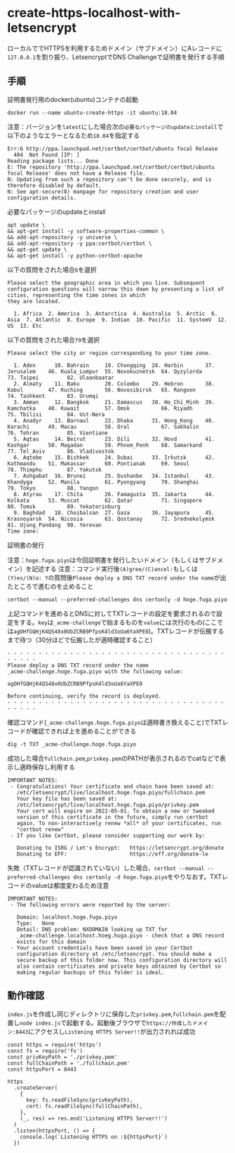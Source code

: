 # create-https-localhost-with-letsencrypt

ローカルででHTTPSを利用するためドメイン（サブドメイン）にAレコードに`127.0.0.1`を割り振り、LetsencryptでDNS Challengeで証明書を発行する手順

## 手順

証明書発行用のdocker(ubuntu)コンテナの起動

```
docker run --name ubuntu-create-https -it ubuntu:18.04
```

注意：バージョンを`latest`にした場合次の`必要なパッケージのupdateとinstall`で以下のようなエラーとなるため`18.04`を指定する

```
Err:6 http://ppa.launchpad.net/certbot/certbot/ubuntu focal Release
  404  Not Found [IP: ]
Reading package lists... Done
E: The repository 'http://ppa.launchpad.net/certbot/certbot/ubuntu focal Release' does not have a Release file.
N: Updating from such a repository can't be done securely, and is therefore disabled by default.
N: See apt-secure(8) manpage for repository creation and user configuration details.
```

必要なパッケージのupdateとinstall

```
apt update \
&& apt-get install -y software-properties-common \
&& add-apt-repository -y universe \
&& add-apt-repository -y ppa:certbot/certbot \
&& apt-get update \
&& apt-get install -y python-certbot-apache
```

以下の質問をされた場合`6`を選択

```
Please select the geographic area in which you live. Subsequent configuration questions will narrow this down by presenting a list of cities, representing the time zones in which
they are located.

  1. Africa  2. America  3. Antarctica  4. Australia  5. Arctic  6. Asia  7. Atlantic  8. Europe  9. Indian  10. Pacific  11. SystemV  12. US  13. Etc
```

以下の質問をされた場合`79`を選択

```
Please select the city or region corresponding to your time zone.

  1. Aden      10. Bahrain     19. Chongqing  28. Harbin       37. Jerusalem    46. Kuala_Lumpur  55. Novokuznetsk  64. Qyzylorda      73. Taipei         82. Ulaanbaatar
  2. Almaty    11. Baku        20. Colombo    29. Hebron       38. Kabul        47. Kuching       56. Novosibirsk   65. Rangoon        74. Tashkent       83. Urumqi
  3. Amman     12. Bangkok     21. Damascus   30. Ho_Chi_Minh  39. Kamchatka    48. Kuwait        57. Omsk          66. Riyadh         75. Tbilisi        84. Ust-Nera
  4. Anadyr    13. Barnaul     22. Dhaka      31. Hong_Kong    40. Karachi      49. Macau         58. Oral          67. Sakhalin       76. Tehran         85. Vientiane
  5. Aqtau     14. Beirut      23. Dili       32. Hovd         41. Kashgar      50. Magadan       59. Phnom_Penh    68. Samarkand      77. Tel_Aviv       86. Vladivostok
  6. Aqtobe    15. Bishkek     24. Dubai      33. Irkutsk      42. Kathmandu    51. Makassar      60. Pontianak     69. Seoul          78. Thimphu        87. Yakutsk
  7. Ashgabat  16. Brunei      25. Dushanbe   34. Istanbul     43. Khandyga     52. Manila        61. Pyongyang     70. Shanghai       79. Tokyo          88. Yangon
  8. Atyrau    17. Chita       26. Famagusta  35. Jakarta      44. Kolkata      53. Muscat        62. Qatar         71. Singapore      80. Tomsk          89. Yekaterinburg
  9. Baghdad   18. Choibalsan  27. Gaza       36. Jayapura     45. Krasnoyarsk  54. Nicosia       63. Qostanay      72. Srednekolymsk  81. Ujung_Pandang  90. Yerevan
Time zone: 
```

証明書の発行

注意：`hoge.fuga.piyo`は今回証明書を発行したいドメイン（もしくはサブドメイン）を記述する
注意：コマンド実行後`(A)gree/(C)ancel:`もしくは`(Y)es/(N)o: Y`の質問後`Please deploy a DNS TXT record under the name`が出たところで進むのを止めること

```
certbot --manual --preferred-challenges dns certonly -d hoge.fuga.piyo
```

上記コマンドを進めるとDNSに対してTXTレコードの設定を要求されるので設定をする。`key`は`_acme-challenge`で始まるものを`value`には次行のもの(ここでは`agOHfGQHjK4QS48x0UbZCRB9PfpsK4ld3oUa6YaXPE0`)。TXTレコードが伝搬するまで待つ（30分ほどで伝搬したが適時確認すること）

```
- - - - - - - - - - - - - - - - - - - - - - - - - - - - - - - - - - - - - - - -
Please deploy a DNS TXT record under the name
_acme-challenge.hoge.fuga.piyo with the following value:

agOHfGQHjK4QS48x0UbZCRB9PfpsK4ld3oUa6YaXPE0

Before continuing, verify the record is deployed.
- - - - - - - - - - - - - - - - - - - - - - - - - - - - - - - - - - - - - - - -
```

確認コマンド(`_acme-challenge.hoge.fuga.piyo`は適時書き換えること)でTXTレコードが確認できれば上を進めることができる

```
dig -t TXT _acme-challenge.hoge.fuga.piyo
```

成功した場合`fullchain.pem`,`privkey.pem`のPATHが表示されるのでcatなどで表示し適時保存し利用する

```
IMPORTANT NOTES:
 - Congratulations! Your certificate and chain have been saved at:
   /etc/letsencrypt/live/localhost.hoge.fuga.piyo/fullchain.pem
   Your key file has been saved at:
   /etc/letsencrypt/live/localhost.hoge.fuga.piyo/privkey.pem
   Your cert will expire on 2022-05-01. To obtain a new or tweaked
   version of this certificate in the future, simply run certbot
   again. To non-interactively renew *all* of your certificates, run
   "certbot renew"
 - If you like Certbot, please consider supporting our work by:

   Donating to ISRG / Let's Encrypt:   https://letsencrypt.org/donate
   Donating to EFF:                    https://eff.org/donate-le
```

失敗（TXTレコードが認識されていない）した場合、`certbot --manual --preferred-challenges dns certonly -d hoge.fuga.piyo`をやりなおす。TXTレコードのvalueは都度変わるため注意

```
IMPORTANT NOTES:
 - The following errors were reported by the server:

   Domain: localhost.hoge.fuga.piyo
   Type:   None
   Detail: DNS problem: NXDOMAIN looking up TXT for
   _acme-challenge.localhost.hoeg.huga.piyo - check that a DNS record
   exists for this domain
 - Your account credentials have been saved in your Certbot
   configuration directory at /etc/letsencrypt. You should make a
   secure backup of this folder now. This configuration directory will
   also contain certificates and private keys obtained by Certbot so
   making regular backups of this folder is ideal.
```

## 動作確認

`index.js`を作成し同じディレクトリに保存した`privkey.pem`,`fullchain.pem`を配置し`node index.js`で起動する。起動後ブラウザで`https://作成したドメイン:8443`にアクセスし`Listening HTTPS Server!!`が出力されれば成功

```
const https = require('https')
const fs = require('fs')
const privKeyPath = './privkey.pem'
const fullChainPath = './fullchain.pem'
const httpsPort = 8443

https
  .createServer(
    {
      key: fs.readFileSync(privKeyPath),
      cert: fs.readFileSync(fullChainPath),
    },
    (_, res) => res.end('Listening HTTPS Server!!')
  )
  .listen(httpsPort, () => {
    console.log(`Listening HTTPS on :${httpsPort}`)
  })
```